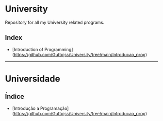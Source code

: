 # University
Repository for all my University related programs.


## Index

- [Introduction of Programming] (https://github.com/Guttojss/University/tree/main/Introducao_prog)


---
# Universidade 

## Índice

- [Introdução a Programação] (https://github.com/Guttojss/University/tree/main/Introducao_prog)